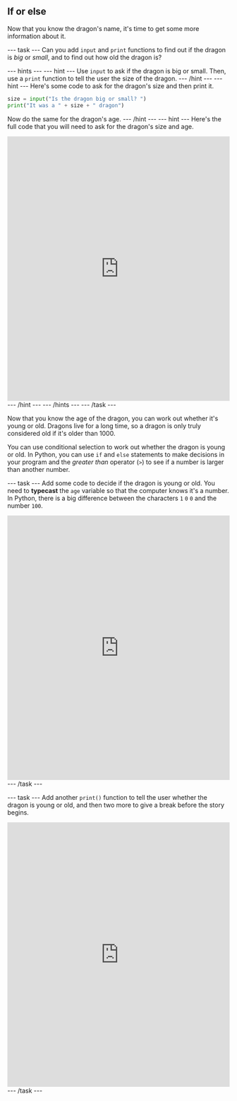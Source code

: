 ## If or else

Now that you know the dragon's name, it's time to get some more information about it.

--- task ---
Can you add `input` and `print` functions to find out if the dragon is *big* or *small*, and to find out how old the dragon is?

--- hints --- --- hint ---
Use `input` to ask if the dragon is big or small. Then, use a `print` function to tell the user the size of the dragon.
--- /hint --- --- hint ---
Here's some code to ask for the dragon's size and then print it.
```python
size = input("Is the dragon big or small? ")
print("It was a " + size + " dragon")
```
Now do the same for the dragon's age.
--- /hint --- --- hint ---
Here's the full code that you will need to ask for the dragon's size and age.
<iframe src="https://trinket.io/embed/python/3f9399e144" width="100%" height="600" frameborder="0" marginwidth="0" marginheight="0" allowfullscreen></iframe>
--- /hint --- --- /hints ---
--- /task ---

Now that you know the age of the dragon, you can work out whether it's young or old. Dragons live for a long time, so a dragon is only truly considered old if it's older than 1000.

You can use conditional selection to work out whether the dragon is young or old. In Python, you can use `if` and `else` statements to make decisions in your program and the *greater than* operator (`>`) to see if a number is larger than another number.

--- task ---
Add some code to decide if the dragon is young or old. You need to **typecast** the `age` variable so that the computer knows it's a number. In Python, there is a big difference between the characters `1` `0` `0` and the number `100`.

<iframe src="https://trinket.io/embed/python/a3e3d4568c" width="100%" height="600" frameborder="0" marginwidth="0" marginheight="0" allowfullscreen></iframe>
--- /task ---

--- task ---
Add another `print()` function to tell the user whether the dragon is young or old, and then two more to give a break before the story begins.

<iframe src="https://trinket.io/embed/python/c747445ac5" width="100%" height="600" frameborder="0" marginwidth="0" marginheight="0" allowfullscreen></iframe>
--- /task ---

